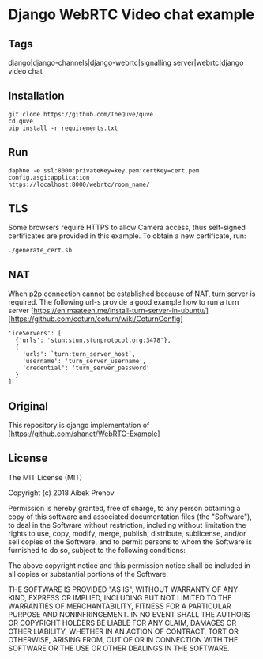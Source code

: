 Django WebRTC Video chat example
==============

## Tags
django|django-channels|django-webrtc|signalling server|webrtc|django video chat

## Installation
```
git clone https://github.com/TheQuve/quve
cd quve
pip install -r requirements.txt
```

## Run
```
daphne -e ssl:8000:privateKey=key.pem:certKey=cert.pem config.asgi:application
https://localhost:8000/webrtc/room_name/
```

## TLS
Some browsers require HTTPS to allow Camera access, thus self-signed certificates are provided in this example.
To obtain a new certificate, run:
```
./generate_cert.sh
```

## NAT
When p2p connection cannot be established because of NAT, turn server is required. The following url-s provide a good example how to run a turn server
[https://en.maateen.me/install-turn-server-in-ubuntu/]
[https://github.com/coturn/coturn/wiki/CoturnConfig]
```
'iceServers': [
  {'urls': 'stun:stun.stunprotocol.org:3478'},
  {
    'urls': `turn:turn_server_host`,
    'username': 'turn_server_username',
    'credential': 'turn_server_password'
  }
]
```

## Original
This repository is django implementation of [https://github.com/shanet/WebRTC-Example]

## License

The MIT License (MIT)

Copyright (c) 2018 Aibek Prenov

Permission is hereby granted, free of charge, to any person obtaining a copy
of this software and associated documentation files (the "Software"), to deal
in the Software without restriction, including without limitation the rights
to use, copy, modify, merge, publish, distribute, sublicense, and/or sell
copies of the Software, and to permit persons to whom the Software is
furnished to do so, subject to the following conditions:

The above copyright notice and this permission notice shall be included in
all copies or substantial portions of the Software.

THE SOFTWARE IS PROVIDED "AS IS", WITHOUT WARRANTY OF ANY KIND, EXPRESS OR
IMPLIED, INCLUDING BUT NOT LIMITED TO THE WARRANTIES OF MERCHANTABILITY,
FITNESS FOR A PARTICULAR PURPOSE AND NONINFRINGEMENT. IN NO EVENT SHALL THE
AUTHORS OR COPYRIGHT HOLDERS BE LIABLE FOR ANY CLAIM, DAMAGES OR OTHER
LIABILITY, WHETHER IN AN ACTION OF CONTRACT, TORT OR OTHERWISE, ARISING FROM,
OUT OF OR IN CONNECTION WITH THE SOFTWARE OR THE USE OR OTHER DEALINGS IN
THE SOFTWARE.
